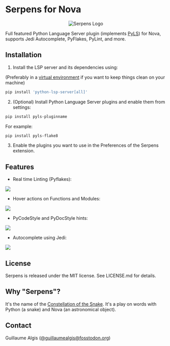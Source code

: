 # Serpens for Nova

<p align="center">
  <img alt="Serpens Logo"
    src="https://raw.githubusercontent.com/guillaumealgis/Serpens.novaextension/assets/serpens.png"
    srcset="
      https://raw.githubusercontent.com/guillaumealgis/Serpens.novaextension/assets/serpens.png 1x,
      https://raw.githubusercontent.com/guillaumealgis/Serpens.novaextension/assets/serpens@2x.png 2x
    " />
</p>

Full featured Python Language Server plugin (implements [PyLS](https://github.com/python-lsp/python-lsp-server)) for Nova, supports Jedi Autocomplete, PyFlakes, PyLint, and more.

## Installation

1. Install the LSP server and its dependencies using:

(Preferably in a [virtual environment](https://docs.python.org/3/tutorial/venv.html) if you want to keep things clean on your machine)

```bash
pip install 'python-lsp-server[all]'
```

2. (Optional) Install Python Language Server plugins and enable them from settings:

```bash
pip install pyls-pluginname
```

For example:

```bash
pip install pyls-flake8
```

3. Enable the plugins you want to use in the Preferences of the Serpens extension.

## Features

- Real time Linting (Pyflakes):

![](https://raw.githubusercontent.com/mmshivesh/Python-Nova.novaextension/master/.github/images/realtimeLinting.png)

- Hover actions on Functions and Modules:

![](https://raw.githubusercontent.com/mmshivesh/Python-Nova.novaextension/master/.github/images/hover.png)

- PyCodeStyle and PyDocStyle hints:

![](https://raw.githubusercontent.com/mmshivesh/Python-Nova.novaextension/master/.github/images/doccode.gif)

- Autocomplete using Jedi:

![](https://raw.githubusercontent.com/mmshivesh/Python-Nova.novaextension/master/.github/images/autoComplete.gif)

## License

Serpens is released under the MIT license. See LICENSE.md for details.

## Why "Serpens"?

It's the name of the [Constellation of the Snake](https://en.wikipedia.org/wiki/Serpens).
It's a play on words with Python (a snake) and Nova (an astronomical object).

## Contact

Guillaume Algis ([@guillaumealgis@fosstodon.org](https://fosstodon.org/@guillaumealgis))
